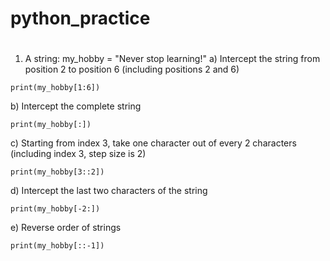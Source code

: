 # python_practice
# #  
1. A string: my_hobby = "Never stop learning!"
a) Intercept the string from position 2 to position 6 (including positions 2 and 6)
```
print(my_hobby[1:6])
```
b) Intercept the complete string
```
print(my_hobby[:])
```
c) Starting from index 3, take one character out of every 2 characters (including index 3, step size is 2)
```
print(my_hobby[3::2])
```
d) Intercept the last two characters of the string
```
print(my_hobby[-2:])
```
e) Reverse order of strings
```
print(my_hobby[::-1])
```
